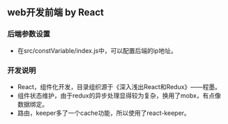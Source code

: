 ## web开发前端 by React


### 后端参数设置
* 在src/constVariable/index.js中，可以配置后端的ip地址。

### 开发说明
* React，组件化开发，目录组织源于《深入浅出React和Redux》——程墨。
* 组件状态维护，由于redux的异步处理显得较为复杂，换用了mobx，有点像数据绑定。
* 路由，keeper多了一个cache功能，所以使用了react-keeper。